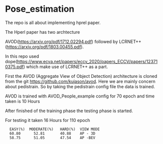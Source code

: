 # Pose_estimation


The repo is all about implementing hprel paper. 

The Hperl paper has two archtecture 

  AVOD(https://arxiv.org/pdf/1712.02294.pdf) followed by 
  LCRNET++ (https://arxiv.org/pdf/1803.00455.pdf).
  
In this repo used dope(https://www.ecva.net/papers/eccv_2020/papers_ECCV/papers/123710375.pdf) which make use of LCRNET++ as a part.

First the AVOD (Aggregate View of Object Detection) architecture is cloned from the git https://github.com/kujason/avod. Here we are mainly concern about pedistrain. So by taking the pedistrain config file the data is trained.
 
AVOD is trained with AVOD_People_example config for 70 epoch and time taken is 10 Hours

After finished of the training phase the testing phase is started. 

For testing it taken 16 Hours for 110 epoch

      EASY(%)  MODERATE(%)   HARD(%)  VIEW MODE
      60.80      52.81       40.88    AP - 3D
      58.75      51.05       47.54    AP -BEV
